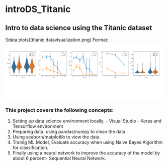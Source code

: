 # introDS_Titanic
## Intro to data science using the Titanic dataset 

![data plots](titanic datavisualization.png)
Format: ![capture](https://github.com/rosiearasa/introDS_Titanic/blob/master/titanic%20datavisualization.PNG)
### This project covers the following concepts: 
  1. Setting up data science environment locally.
    - Visual Studio
    - Keras and Tensorflow environment
  2. Preparing data: using pandas/numpy to clean the data.
  3. Using seaborn/matplotlib to view the data.
  4. Trainig ML Model, Evaluate accuracy when using Naive Bayes Algorithm for classification.
  5. Finally using a neural network to improve the accuracy of the model by about 6 percent- Sequential Neural         Network.
   
